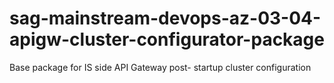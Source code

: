 # sag-mainstream-devops-az-03-04-apigw-cluster-configurator-package
Base package for IS side API Gateway post- startup cluster configuration
